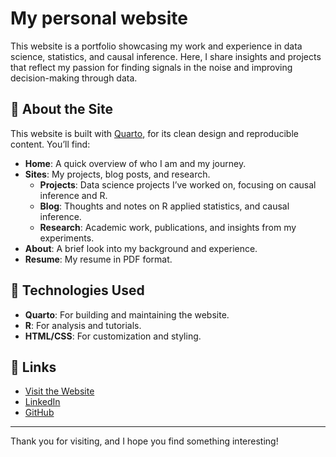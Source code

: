 # My personal website

This website is a portfolio showcasing my work and experience in data science, statistics, and causal inference. Here, I share insights and projects that reflect my passion for finding signals in the noise and improving decision-making through data.

## 📄 About the Site

This website is built with [Quarto](https://quarto.org), for its clean design and reproducible content. You’ll find:

- **Home**: A quick overview of who I am and my journey.
- **Sites**: My projects, blog posts, and research.
  - **Projects**: Data science projects I’ve worked on, focusing on causal inference and R.
  - **Blog**: Thoughts and notes on R applied statistics, and causal inference.
  - **Research**: Academic work, publications, and insights from my experiments.
- **About**: A brief look into my background and experience.
- **Resume**: My resume in PDF format.

## 🚀 Technologies Used

- **Quarto**: For building and maintaining the website.
- **R**: For analysis and tutorials.
- **HTML/CSS**: For customization and styling.
  
## 🔗 Links

- [Visit the Website](https://your-website-url.com)
- [LinkedIn](https://www.linkedin.com/in/davide-gentile-/)
- [GitHub](https://github.com/davide-gentile)


---

Thank you for visiting, and I hope you find something interesting!
